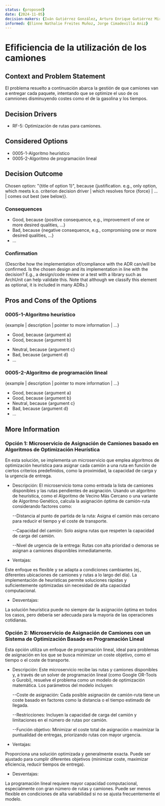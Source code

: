 ```yaml
---
status: {proposed}
date: {2024-11-05}
decision-makers: {Iván Gutiérrez González, Arturo Enrique Gutiérrez Mirandona}
informed: {Elinne Nathalie Freites Muñoz, Jorge Cimadevilla Aniz}
---
```


# Efificiencia de la utilización de los camiones

## Context and Problem Statement

El problema resuelto a continuación abarca la gestión de que camiones van a entregar cada paquete, intentando que se optimize el uso de os camniones disminuyendo costes como el de la gasolina y los tiempos.

<!-- This is an optional element. Feel free to remove. -->
## Decision Drivers

* RF-5: Optimización de rutas para camiones.

## Considered Options

* 0005-1-Algoritmo heurístico
* 0005-2-Algoritmo de programación lineal

## Decision Outcome

Chosen option: "{title of option 1}", because {justification. e.g., only option, which meets k.o. criterion decision driver | which resolves force {force} | … | comes out best (see below)}.

<!-- This is an optional element. Feel free to remove. -->
### Consequences

* Good, because {positive consequence, e.g., improvement of one or more desired qualities, …}
* Bad, because {negative consequence, e.g., compromising one or more desired qualities, …}
* … <!-- numbers of consequences can vary -->

<!-- This is an optional element. Feel free to remove. -->
### Confirmation

{Describe how the implementation of/compliance with the ADR can/will be confirmed. Is the chosen design and its implementation in line with the decision? E.g., a design/code review or a test with a library such as ArchUnit can help validate this. Note that although we classify this element as optional, it is included in many ADRs.}

<!-- This is an optional element. Feel free to remove. -->
## Pros and Cons of the Options

### 0005-1-Algoritmo heurístico

<!-- This is an optional element. Feel free to remove. -->
{example | description | pointer to more information | …}

* Good, because {argument a}
* Good, because {argument b}
<!-- use "neutral" if the given argument weights neither for good nor bad -->
* Neutral, because {argument c}
* Bad, because {argument d}
* … <!-- numbers of pros and cons can vary -->

### 0005-2-Algoritmo de programación lineal

{example | description | pointer to more information | …}

* Good, because {argument a}
* Good, because {argument b}
* Neutral, because {argument c}
* Bad, because {argument d}
* …

<!-- This is an optional element. Feel free to remove. -->
## More Information

### Opción 1: Microservicio de Asignación de Camiones basado en Algoritmos de Optimización Heurística

En esta solución, se implementa un microservicio que emplea algoritmos de optimización heurística para asignar cada camión a una ruta en función de ciertos criterios predefinidos, como la proximidad, la capacidad de carga y la urgencia de entrega.

- Descripción: El microservicio toma como entrada la lista de camiones disponibles y las rutas pendientes de asignación. Usando un algoritmo de heurística, como el Algoritmo de Vecino Más Cercano o una variante de Algoritmo Genético, calcula la asignación óptima de camión-ruta considerando factores como:

    --Distancia al punto de partida de la ruta: Asigna el camión más cercano para reducir el tiempo y el coste de transporte.

    --Capacidad del camión: Solo asigna rutas que respeten la capacidad de carga del camión.

    --Nivel de urgencia de la entrega: Rutas con alta prioridad o demoras se asignan a camiones disponibles inmediatamente.

- Ventajas:

Este enfoque es flexible y se adapta a condiciones cambiantes (ej., diferentes ubicaciones de camiones y rutas a lo largo del día).
La implementación de heurísticas permite soluciones rápidas y suficientemente optimizadas sin necesidad de alta capacidad computacional.

- Desventajas:

La solución heurística puede no siempre dar la asignación óptima en todos los casos, pero debería ser adecuada para la mayoría de las operaciones cotidianas.

### Opción 2: Microservicio de Asignación de Camiones con un Sistema de Optimización Basado en Programación Lineal

Esta opción utiliza un enfoque de programación lineal, ideal para problemas de asignación en los que se busca minimizar un coste objetivo, como el tiempo o el coste de transporte.

- Descripción: Este microservicio recibe las rutas y camiones disponibles y, a través de un solver de programación lineal (como Google OR-Tools o Gurobi), resuelve el problema como un modelo de optimización matemática. Los parámetros del modelo incluyen:

    --Coste de asignación: Cada posible asignación de camión-ruta tiene un coste basado en factores como la distancia o el tiempo estimado de llegada.

    --Restricciones: Incluyen la capacidad de carga del camión y limitaciones en el número de rutas por camión.

    --Función objetivo: Minimizar el coste total de asignación o maximizar la puntualidad de entregas, priorizando rutas con mayor urgencia.

- Ventajas:

Proporciona una solución optimizada y generalmente exacta.
Puede ser ajustado para cumplir diferentes objetivos (minimizar coste, maximizar eficiencia, reducir tiempos de entrega).

- Desventajas:

La programación lineal requiere mayor capacidad computacional, especialmente con gran número de rutas y camiones.
Puede ser menos flexible en condiciones de alta variabilidad si no se ajusta frecuentemente el modelo.